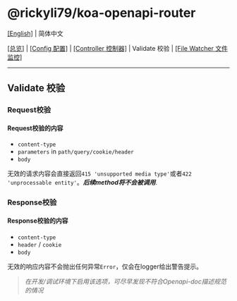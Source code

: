 # @rickyli79/koa-openapi-router
[[English]](../../README.md) | 简体中文

[[总览]][1] | [[Config 配置]][2] | [[Controller 控制器]][3] | Validate 校验 | [[File Watcher 文件监控]][5]

[1]:../../README.zh-CN.md
[2]:./Config.md
[3]:./Controller.md
[4]:./Validate.md
[5]:./FileWatcher.md

---

## Validate 校验

### Request校验

#### Request校验的内容
- `content-type`
- `parameters` in `path/query/cookie/header`
- `body`

无效的请求内容会直接返回`415 'unsupported media type'`或者`422 'unprocessable entity'`。***后续method将不会被调用***.

### Response校验

#### Response校验的内容
- `content-type`
- `header` / `cookie`
- `body`

无效的响应内容不会抛出任何异常`Error`，仅会在logger给出警告提示。

>*在开发/调试环境下启用该选项，可尽早发现不符合Openapi-doc描述规范的情况*


